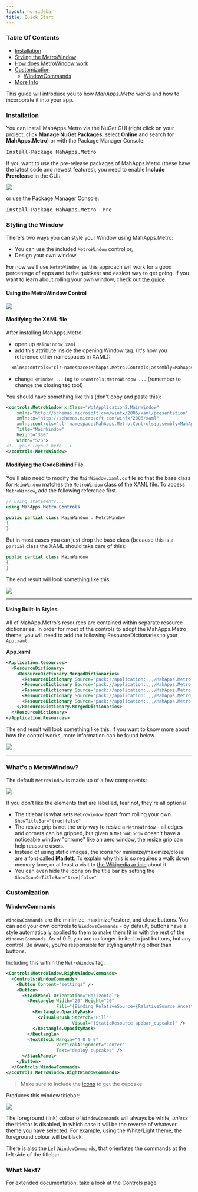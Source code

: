 ```yaml
---
layout: no-sidebar
title: Quick Start
---
```


### Table Of Contents
- [Installation](#installation)
- [Styling the MetroWindow](#styling)
- [How does MetroWindow work](#explanation)
- [Customization](#customization)
  + [WindowCommands](#windowcommands)
- [More Info](#moreinfo)


This guide will introduce you to how *MahApps.Metro* works and how to incorporate it into your app.

<a name="installation"></a>
### Installation

You can install MahApps.Metro via the NuGet GUI (right click on your project, click **Manage NuGet Packages**, select **Online** and search for **MahApps.Metro**) or with the Package Manager Console:

<pre class="nuget-button">Install-Package MahApps.Metro</pre>

If you want to use the pre-release packages of MahApps.Metro (these have the latest code and newest features), you need to enable **Include Prerelease** in the GUI:

![]({{site.baseurl}}/images/include_prerelease.png)

or use the Package Manager Console:

<pre class="nuget-button">Install-Package MahApps.Metro -Pre</pre>


<a name="styling"></a>
### Styling the Window

There's two ways you can style your Window using MahApps.Metro:

 -  You can use the included `MetroWindow` control or,
 -  Design your own window

For now we'll use `MetroWindow`, as this approach will work for a good percentage of apps and is the quickest and easiest way to get going. If you want to learn about rolling your own window, check out [the guide](advanced-guide.html).

#### Using the MetroWindow Control

![]({{site.baseurl}}/images/01_UnstyledWindow.png)

#### Modifying the XAML file

After installing MahApps.Metro:

 - open up `MainWindow.xaml`
 - add this attribute inside the opening Window tag. (It's how you reference other namespaces in XAML):

  ```xml   
    xmlns:controls="clr-namespace:MahApps.Metro.Controls;assembly=MahApps.Metro"
  ```
 

 - change `<Window ...` tag to `<controls:MetroWindow ...` (remember to change the closing tag too!)

You should have something like this (don't copy and paste this):


```xml
<controls:MetroWindow x:Class="WpfApplication2.MainWindow"
	xmlns="http://schemas.microsoft.com/winfx/2006/xaml/presentation"
	xmlns:x="http://schemas.microsoft.com/winfx/2006/xaml"
	xmlns:controls="clr-namespace:MahApps.Metro.Controls;assembly=MahApps.Metro"
	Title="MainWindow" 
	Height="350" 
	Width="525">
<!-- your layout here -->
</controls:MetroWindow>
```

#### Modifying the CodeBehind File

You'll also need to modify the `MainWindow.xaml.cs` file  so that the base class for `MainWindow` matches the `MetroWindow` class of the XAML file. To access `MetroWindow`, add the following reference first.


```csharp
// using statements...
using MahApps.Metro.Controls

public partial class MainWindow : MetroWindow
{
}
```


But in most cases you can just drop the base class (because this is a `partial` class the XAML should take care of this):

```csharp
public partial class MainWindow
{
}
```


The end result will look something like this:

![]({{site.baseurl}}/images/02_PartiallyStyledWindow.png)

---

#### Using Built-In Styles

All of MahApp.Metro's resources are contained within separate resource dictionaries. In order for most of the controls to adopt the MahApps.Metro theme, you will need to add the following ResourceDictionaries to your `App.xaml`

**App.xaml**

```xml
<Application.Resources>
  <ResourceDictionary>
    <ResourceDictionary.MergedDictionaries>
      <ResourceDictionary Source="pack://application:,,,/MahApps.Metro;component/Styles/Controls.xaml" />
      <ResourceDictionary Source="pack://application:,,,/MahApps.Metro;component/Styles/Fonts.xaml" />
      <ResourceDictionary Source="pack://application:,,,/MahApps.Metro;component/Styles/Colors.xaml" />
      <ResourceDictionary Source="pack://application:,,,/MahApps.Metro;component/Styles/Accents/Blue.xaml" />
      <ResourceDictionary Source="pack://application:,,,/MahApps.Metro;component/Styles/Accents/BaseLight.xaml" />
    </ResourceDictionary.MergedDictionaries>
  </ResourceDictionary>
</Application.Resources>
```

The end result will look something like this. If you want to know more about how the control works, more information can be found below.

![]({{site.baseurl}}/images/03_StyledWindow.png)

---

<a name="explanation"></a>
### What's a MetroWindow?

The default `MetroWindow` is made up of a few components:

![]({{site.baseurl}}/images/04_ExplainedStyledWindow.png)

If you don't like the elements that are labelled, fear not, they're all optional.

- The titlebar is what sets `MetroWindow` apart from rolling your own. `ShowTitleBar="true|false"`
- The resize grip is not the *only* way to resize a `MetroWindow` - all edges and corners can be gripped, but given a `MetroWindow` doesn't have a noticeable window "chrome" like an aero window, the resize grip can help reassure users.
- Instead of using static images, the icons for minimize/maximize/close are a font called **Marlett**. To explain why this is so requires a walk down memory lane, or at least a visit to [the Wikipedia article](http://en.wikipedia.org/wiki/Marlett) about it.
- You can even hide the icons on the title bar by setting the  `ShowIconOnTitleBar="true|false"` 

<a name="customization"></a>
### Customization

<a name="windowcommands"></a>
#### WindowCommands

`WindowCommands` are the minimize, maximize/restore, and close buttons. You can add your own controls to `WindowsCommands` - by default, buttons have a style automatically applied to them to make them fit in with the rest of the `WindowsCommands`. As of 0.9, you are no longer limited to just buttons, but any control. Be aware, you're responsible for styling anything other than buttons.

Including this within the `MetroWindow` tag:

```xml
<Controls:MetroWindow.RightWindowCommands>
  <Controls:WindowCommands>
    <Button Content="settings" />
    <Button>
      <StackPanel Orientation="Horizontal">
        <Rectangle Width="20" Height="20"
                   Fill="{Binding RelativeSource={RelativeSource AncestorType=Button}, Path=Foreground}">
          <Rectangle.OpacityMask>
            <VisualBrush Stretch="Fill"
                         Visual="{StaticResource appbar_cupcake}" />
          </Rectangle.OpacityMask>
        </Rectangle>
        <TextBlock Margin="4 0 0 0"
                   VerticalAlignment="Center"
                   Text="deploy cupcakes" />
      </StackPanel>
    </Button>
  </Controls:WindowCommands>
</Controls:MetroWindow.RightWindowCommands>
```


> Make sure to include the [icons]({{site.baseurl}}/guides/icons-and-resources.html) to get the cupcake

Produces this window titlebar:

![]({{site.baseurl}}/images/05_WindowCommands.png)

The foreground (link) colour of `WindowCommands` will always be white, *unless* the titlebar is disabled, in which case it will be the reverse of whatever theme you have selected. For example, using the White/Light theme, the foreground colour will be black.

There is also the `LeftWindowCommands`, that orientates the commands at the left side of the titlebar.

<a name="moreinfo"></a>
### What Next?

For extended documentation, take a look at the [Controls]({{site.baseurl}}/controls/) page
